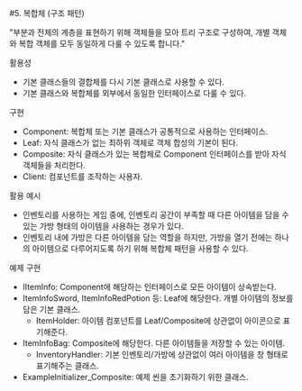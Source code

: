 #5. 복합체 (구조 패턴)

"부분과 전체의 계층을 표현하기 위해 객체들을 모아 트리 구조로 구성하여, 개별 객체와 복합 객체를 모두 동일하게 다룰 수 있도록 합니다."

활용성
- 기본 클래스들의 결합체를 다시 기본 클래스로 사용할 수 있다.
- 기본 클래스와 복합체를 외부에서 동일한 인터페이스로 다룰 수 있다. 

구현
- Component: 복합체 또는 기본 클래스가 공통적으로 사용하는 인터페이스.
- Leaf: 자식 클래스가 없는 최하위 객체로 객체 합성의 기본이 된다.
- Composite: 자식 클래스가 있는 복합체로 Component 인터페이스를 받아 자식 객체들을 처리한다.
- Client: 컴포넌트를 조작하는 사용자.

활용 예시
- 인벤토리를 사용하는 게임 중에, 인벤토리 공간이 부족할 때 다른 아이템을 담을 수 있는 가방 형태의 아이템을 사용하는 경우가 있다.
- 인벤토리 내에 가방은 다른 아이템을 담는 역할을 하지만, 가방을 열기 전에는 하나의 아이템으로 다루어지도록 하기 위해 복합체 패턴을 사용할 수 있다.

예제 구현
- IItemInfo: Component에 해당하는 인터페이스로 모든 아이템이 상속받는다.
- ItemInfoSword, ItemInfoRedPotion 등: Leaf에 해당한다. 개별 아이템의 정보를 담은 기본 클래스.
  - ItemHolder: 아이템 컴포넌트를 Leaf/Composite에 상관없이 아이콘으로 표기해준다.
- ItemInfoBag: Composite에 해당한다. 다른 아이템들을 저장할 수 있는 아이템.
  - InventoryHandler: 기본 인벤토리/가방에 상관없이 여러 아이템을 창 형태로 표기해주는 클래스. 
- ExampleInitializer_Composite: 예제 씬을 초기화하기 위한 클래스.
  
